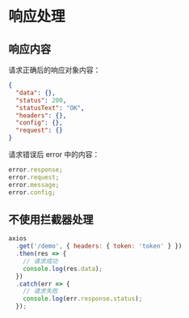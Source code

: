 # 响应处理

## 响应内容

请求正确后的响应对象内容：

```json
{
  "data": {},
  "status": 200,
  "statusText": "OK",
  "headers": {},
  "config": {},
  "request": {}
}
```

请求错误后 error 中的内容：

```js
error.response;
error.request;
error.message;
error.config;
```

## 不使用拦截器处理

```js
axios
  .get('/demo', { headers: { token: 'token' } })
  .then(res => {
    // 请求成功
    console.log(res.data);
  })
  .catch(err => {
    // 请求失败
    console.log(err.response.status);
  });
```
